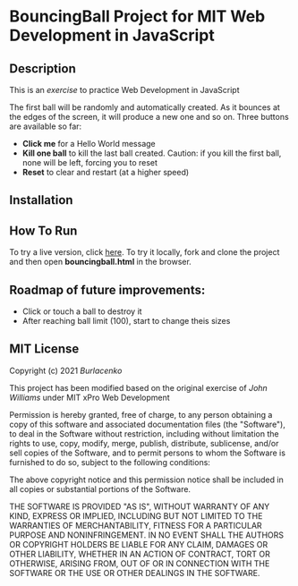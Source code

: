<h1>BouncingBall Project for <strong>MIT Web Development in JavaScript</strong></h1>

<h2>Description</h2>
<p>This is an <em>exercise</em> to practice Web Development in JavaScript</p>
<p>The first ball will be randomly and automatically created. As it bounces at the edges of the screen, it will produce a new one and so on. Three buttons are available so far:
<ul>
<li><strong>Click me</strong> for a Hello World message</li>
<li><strong>Kill one ball</strong> to kill the last ball created. Caution: if you kill the first ball, none will be left, forcing you to reset</li>
<li><strong>Reset</strong> to clear and restart (at a higher speed)</li>
</ul>
</p>

<h2>Installation</h2>
<h2>How To Run</h2>
<p>To try a live version, click <a href="https://burlacenko.github.io/BouncingBalls/bouncingball.html">here</a>. To try it locally, fork and clone the project and then open <strong>bouncingball.html</strong> in the browser.
</p>

<h2>Roadmap of future improvements:</h2>
<p>
<ul>
<li>Click or touch a ball to destroy it</li>
<li>After reaching ball limit (100), start to change theis sizes</li>
</ul>
</p>

<h2>MIT License</h2>
Copyright (c) 2021 <em>Burlacenko</em>

This project has been modified based on the original exercise of <em>John Williams</em>
under MIT xPro Web Development

Permission is hereby granted, free of charge, to any person obtaining a copy
of this software and associated documentation files (the "Software"), to deal
in the Software without restriction, including without limitation the rights
to use, copy, modify, merge, publish, distribute, sublicense, and/or sell
copies of the Software, and to permit persons to whom the Software is
furnished to do so, subject to the following conditions:

The above copyright notice and this permission notice shall be included in all
copies or substantial portions of the Software.

THE SOFTWARE IS PROVIDED "AS IS", WITHOUT WARRANTY OF ANY KIND, EXPRESS OR
IMPLIED, INCLUDING BUT NOT LIMITED TO THE WARRANTIES OF MERCHANTABILITY,
FITNESS FOR A PARTICULAR PURPOSE AND NONINFRINGEMENT. IN NO EVENT SHALL THE
AUTHORS OR COPYRIGHT HOLDERS BE LIABLE FOR ANY CLAIM, DAMAGES OR OTHER
LIABILITY, WHETHER IN AN ACTION OF CONTRACT, TORT OR OTHERWISE, ARISING FROM,
OUT OF OR IN CONNECTION WITH THE SOFTWARE OR THE USE OR OTHER DEALINGS IN THE
SOFTWARE.